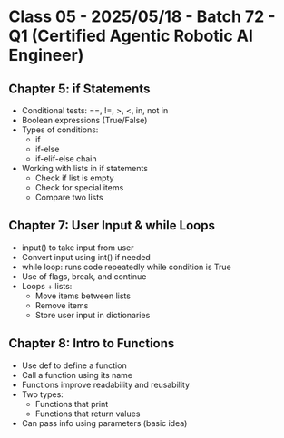 # Class 05 - 2025/05/18 - Batch 72 - Q1 (Certified Agentic Robotic AI Engineer)

## Chapter 5: if Statements

- Conditional tests: ==, !=, >, <, in, not in
- Boolean expressions (True/False)
- Types of conditions:
    - if
    - if-else
    - if-elif-else chain
- Working with lists in if statements
    - Check if list is empty
    - Check for special items
    - Compare two lists
  
## Chapter 7: User Input & while Loops

- input() to take input from user
- Convert input using int() if needed
- while loop: runs code repeatedly while condition is True
- Use of flags, break, and continue
- Loops + lists:
    - Move items between lists
    - Remove items
    - Store user input in dictionaries

## Chapter 8: Intro to Functions

- Use def to define a function
- Call a function using its name
- Functions improve readability and reusability
- Two types:
    - Functions that print
    - Functions that return values
- Can pass info using parameters (basic idea)